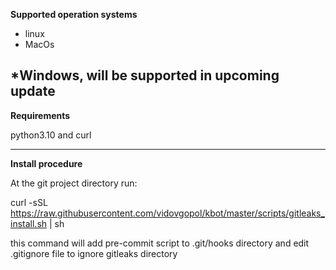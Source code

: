 
**Supported operation systems**
- linux
- MacOs

*Windows, will be supported in upcoming update
------------
**Requirements**

python3.10 and curl

------------
**Install procedure**

At the git project directory run:

curl -sSL  https://raw.githubusercontent.com/vidovgopol/kbot/master/scripts/gitleaks_install.sh  | sh

this command will add pre-commit script to .git/hooks directory and edit .gitignore file to ignore gitleaks directory
